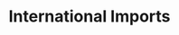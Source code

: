 ---
title: "International Imports"
url: /charlottesville/international-imports/
shop: car repair
---